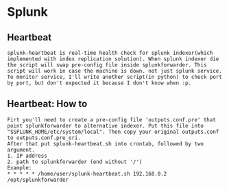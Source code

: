 Splunk
======

Heartbeat
---------
	splunk-heartbeat is real-time health check for splunk indexer(which implemented with index replication solution). When splunk indexer die the script will swap pre-config file inside splunkforwarder. This script will work in case the machine is down. not just splunk service. To monitor service, I'll write another script(in python) to check port by port, but don't expected it because I don't know when :p.

Heartbeat: How to
-----------------
	Firt you'll need to create a pre-config file 'outputs.conf.pre' that point splunkforwarder to alternative indexer. Put this file into "$SPLUNK_HOME/etc/system/local". Then copy your original outputs.conf to outputs.conf.pre_ori.
	After that put splunk-heartbeat.sh into crontab, followed by two argument.
	1. IP address
	2. path to splunkforwarder (end without '/')
	Example:
	* * * * * /home/user/splunk-heartbeat.sh 192.168.0.2 /opt/splunkforwarder
